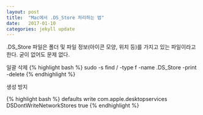 ```yaml
---
layout: post
title:  "Mac에서 .DS_Store 처리하는 법"
date:   2017-01-10
categories: jekyll update
---
```


.DS_Store 파일은 폴더 및 파일 정보(아이콘 모양, 위치 등)를 가지고 있는 파일이라고 한다.
굳이 없어도 문제 없다.

일괄 삭제
{% highlight bash %}
sudo -s
find / -type f -name .DS_Store -print -delete
{% endhighlight %}

생성 방지

{% highlight bash %}
defaults write com.apple.desktopservices DSDontWriteNetworkStores true
{% endhighlight %}
